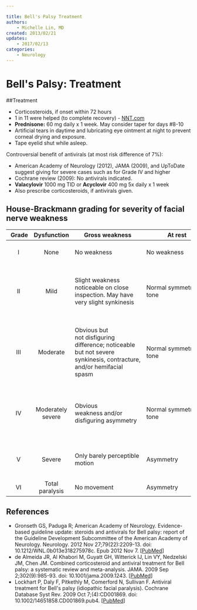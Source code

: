 ```yaml
---

title: Bell's Palsy Treatment
authors:
    - Michelle Lin, MD
created: 2013/02/21
updates:
    - 2017/02/13
categories:
    - Neurology
---
```


# Bell's Palsy: Treatment

\##Treatment

- Corticosteroids, if onset within 72 hours
- 1 in 11 were helped (to complete recovery) - [NNT.com](http://www.thennt.com/nnt/steroids-for-bells-palsy/)
- **<span class="drug">Prednisone</span>:** 60 mg daily x 1 week. May consider taper for days #8-10
- <span class="drug">Artificial tears</span> in daytime and lubricating eye ointment at night to prevent corneal drying and exposure. 
- Tape eyelid shut while asleep.

Controversial benefit of antivirals (at most risk difference of 7%):

- American Academy of Neurology (2012), JAMA (2009), and UpToDate suggest giving for severe cases such as for Grade IV and higher
- Cochrane review (2009): No antivirals indicated. 
- **<span class="drug">Valacylovir**</span> 1000 mg TID or **<span class="drug">Acyclovir**</span> 400 mg 5x daily x 1 week
- Also prescribe <span class="drug">corticosteroids</span>, if antivirals given.

## House-Brackmann grading for severity of facial nerve weakness

|  Grade |    Dysfunction    | Gross weakness                                                                                                     | At rest                  |  Motion                                                                                 |
| :----: | :---------------: | ------------------------------------------------------------------------------------------------------------------ | ------------------------ | --------------------------------------------------------------------------------------- |
|    I   |        None       | No weakness                                                                                                        | No weakness              | Normal function all groups                                                              |
|   II   |        Mild       | Slight weakness noticeable on close inspection. May have very slight synkinesis                                    | Normal symmetry and tone | **Forehead**: Moderate-to-good function  **Mouth**: Slight asymmetry                    |
|   III  |      Moderate     | Obvious but not disfiguring difference; noticeable but not severe synkinesis, contracture, and/or hemifacial spasm | Normal symmetry and tone | **Forehead**: Slight-to-moderate movement  **Mouth**: Slightly weak with maximum effort |
|   IV   | Moderately severe | Obvious weakness and/or disfiguring asymmetry                                                                      | Normal symmetry and tone | **Forehead**: None  **Mouth**: Asymmetric with maximum effort                           |
|    V   |       Severe      | Only barely perceptible motion                                                                                     | Asymmetry                | **Forehead**: None      **Mouth**: Slight movement                                      |
|   VI   |  Total paralysis  | No movement                                                                                                        | Asymmetry                | None for all groups                                                                     |

## References

- Gronseth GS, Paduga R; American Academy of Neurology. Evidence-based guideline update: steroids and antivirals for Bell palsy: report of the Guideline Development Subcommittee of the American Academy of Neurology. Neurology. 2012 Nov 27;79(22):2209-13. doi: 10.1212/WNL.0b013e318275978c. Epub 2012 Nov 7. [[PubMed](https://www.ncbi.nlm.nih.gov/pubmed/23136264)]
- de Almeida JR, Al Khabori M, Guyatt GH, Witterick IJ, Lin VY, Nedzelski JM, Chen JM. Combined corticosteroid and antiviral treatment for Bell palsy: a systematic review and meta-analysis. JAMA. 2009 Sep 2;302(9):985-93. doi: 10.1001/jama.2009.1243. [[PubMed](https://www.ncbi.nlm.nih.gov/pubmed/?term=19724046)]
- Lockhart P, Daly F, Pitkethly M, Comerford N, Sullivan F. Antiviral treatment for Bell's palsy (idiopathic facial paralysis). Cochrane Database Syst Rev. 2009 Oct 7;(4):CD001869. doi: 10.1002/14651858.CD001869.pub4. [[PubMed](https://www.ncbi.nlm.nih.gov/pubmed/19821283)]
